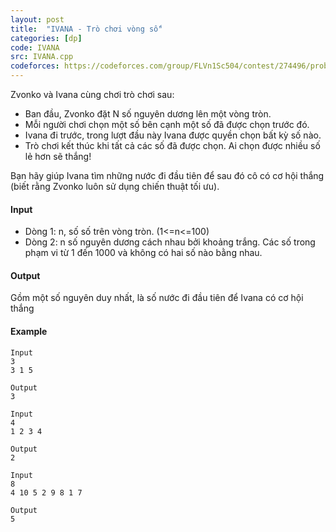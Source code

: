 ```yaml
---
layout: post
title:  "IVANA - Trò chơi vòng số"
categories: [dp]
code: IVANA
src: IVANA.cpp
codeforces: https://codeforces.com/group/FLVn1Sc504/contest/274496/problem/I
---
```



Zvonko và Ivana cùng chơi trò chơi sau:

+ Ban đầu, Zvonko đặt N số nguyên dương lên một vòng tròn.
+ Mỗi người chơi chọn một số bên cạnh một số đã được chọn trước đó.
+ Ivana đi trước, trong lượt đầu này Ivana được quyền chọn bất kỳ số nào.
+ Trò chơi kết thúc khi tất cả các số đã được chọn. Ai chọn được nhiều số lẻ hơn sẽ thắng!

Bạn hãy giúp Ivana tìm những nước đi đầu tiên để sau đó cô có cơ hội thắng (biết rằng Zvonko luôn sử dụng chiến thuật tối ưu).

#### Input

+ Dòng 1: n, số số trên vòng tròn. (1<=n<=100)
+ Dòng 2: n số nguyên dương cách nhau bởi khoảng trắng. Các số trong phạm vi từ 1 đến 1000 và không có hai số nào bằng nhau.

#### Output

Gồm một số nguyên duy nhất, là số nước đi đầu tiên để Ivana có cơ hội thắng

#### Example

```
Input
3
3 1 5

Output
3

Input
4
1 2 3 4

Output
2

Input
8
4 10 5 2 9 8 1 7

Output
5
```

<!--more-->

